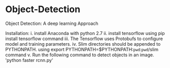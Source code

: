 # Object-Detection
Object Detection: A deep learning Approach

Installation:
i. install Anaconda with python 2.7
ii. install tensorflow using pip install tensorflow command
iii. The Tensorflow uses Protobufs to configure model and training parameters.
iv. Slim directories should be appended to PYTHONPATH. using export PYTHONPATH=$PYTHONPATH:`pwd`:`pwd`/slim command
v. Run the following command to detect objects in an image.
    'python faster rcnn.py'

